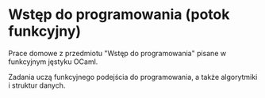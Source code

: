 # Wstęp do programowania (potok funkcyjny)

Prace domowe z przedmiotu "Wstęp do programowania" pisane w funkcyjnym jęstyku OCaml.

Zadania uczą funkcyjnego podejścia do programowania, a także algorytmiki i struktur danych.